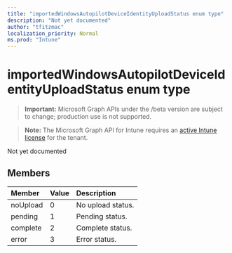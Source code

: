 ```yaml
---
title: "importedWindowsAutopilotDeviceIdentityUploadStatus enum type"
description: "Not yet documented"
author: "tfitzmac"
localization_priority: Normal
ms.prod: "Intune"
---
```


# importedWindowsAutopilotDeviceIdentityUploadStatus enum type

> **Important:** Microsoft Graph APIs under the /beta version are subject to change; production use is not supported.

> **Note:** The Microsoft Graph API for Intune requires an [active Intune license](https://go.microsoft.com/fwlink/?linkid=839381) for the tenant.

Not yet documented

## Members
|Member|Value|Description|
|:---|:---|:---|
|noUpload|0|No upload status.|
|pending|1|Pending status.|
|complete|2|Complete status.|
|error|3|Error status.|




